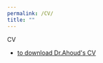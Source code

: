 ```yaml
---
permalink: /CV/
title: ""
---
```

CV
-  <a href="https://ahoud-alhazmi.github.io/_pages/CV_Ahoud.pdf">to download Dr.Ahoud's CV</a> 
